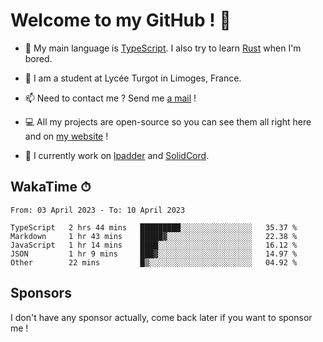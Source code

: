 # Welcome to my GitHub ! 🌃

- 🔭 My main language is [TypeScript](https://www.typescriptlang.org/). I also try to learn [Rust](https://www.rust-lang.org/) when I'm bored. 

- 🌱 I am a student at Lycée Turgot in Limoges, France.

- 📫 Need to contact me ? Send me <a href="mailto:mikkel@milescode.dev">a mail</a> !

- 💻 All my projects are open-source so you can see them all right here and on <a href="https://www.vexcited.ml">my website</a> !

- 👀 I currently work on [lpadder](https://github.com/Vexcited/lpadder) and [SolidCord](https://github.com/Vexcited/SolidCord).

## WakaTime ⏱

<!--START_SECTION:waka-->

```text
From: 03 April 2023 - To: 10 April 2023

TypeScript   2 hrs 44 mins   █████████░░░░░░░░░░░░░░░░   35.37 %
Markdown     1 hr 43 mins    █████▓░░░░░░░░░░░░░░░░░░░   22.38 %
JavaScript   1 hr 14 mins    ████░░░░░░░░░░░░░░░░░░░░░   16.12 %
JSON         1 hr 9 mins     ███▓░░░░░░░░░░░░░░░░░░░░░   14.97 %
Other        22 mins         █▒░░░░░░░░░░░░░░░░░░░░░░░   04.92 %
```

<!--END_SECTION:waka-->

## Sponsors

I don't have any sponsor actually, come back later if you want to sponsor me !
